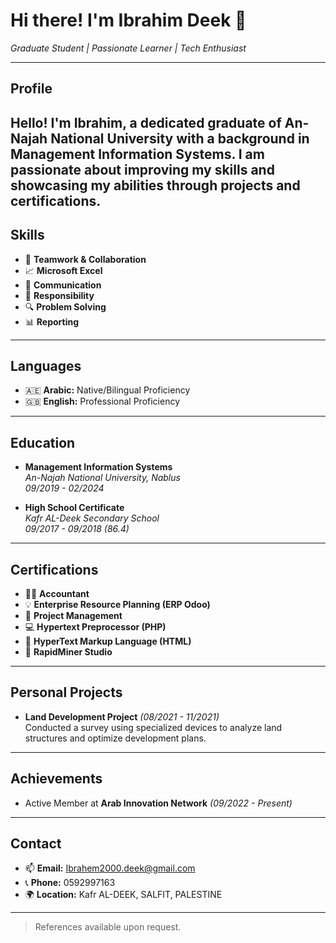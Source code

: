 # Hi there! I'm Ibrahim Deek 👋  
*Graduate Student | Passionate Learner | Tech Enthusiast*

---

## Profile
Hello! I'm Ibrahim, a dedicated graduate of An-Najah National University with a background in Management Information Systems. I am passionate about improving my skills and showcasing my abilities through projects and certifications.
---

## Skills
- 🔧 **Teamwork & Collaboration**  
- 📈 **Microsoft Excel**  
- 💬 **Communication**  
- 💼 **Responsibility**  
- 🔍 **Problem Solving**  
- 📊 **Reporting**

---

## Languages
- 🇦🇪 **Arabic:** Native/Bilingual Proficiency  
- 🇬🇧 **English:** Professional Proficiency  

---

## Education
- **Management Information Systems**  
  *An-Najah National University, Nablus*  
  *09/2019 - 02/2024*  

- **High School Certificate**  
  *Kafr AL-Deek Secondary School*  
  *09/2017 - 09/2018 (86.4)*  

---

## Certifications
- 👨‍💼 **Accountant**  
- 💡 **Enterprise Resource Planning (ERP Odoo)**  
- 💨 **Project Management**  
- 💻 **Hypertext Preprocessor (PHP)**  
- 🔖 **HyperText Markup Language (HTML)**  
- 💎 **RapidMiner Studio**  

---

## Personal Projects
- **Land Development Project** *(08/2021 - 11/2021)*  
  Conducted a survey using specialized devices to analyze land structures and optimize development plans.

---

## Achievements
- Active Member at **Arab Innovation Network** *(09/2022 - Present)*  

---

## Contact
- 📫 **Email:** [Ibrahem2000.deek@gmail.com](mailto:Ibrahem2000.deek@gmail.com)  
- 📞 **Phone:** 0592997163  
- 🌍 **Location:** Kafr AL-DEEK, SALFIT, PALESTINE  

---

> References available upon request.
